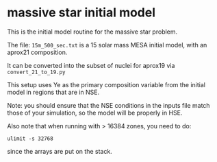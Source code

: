# massive star initial model

This is the initial model routine for the massive star problem.

The file: `15m_500_sec.txt` is a 15 solar mass MESA initial model, with
an aprox21 composition.

It can be converted into the subset of nuclei for aprox19 via
`convert_21_to_19.py`

This setup uses Ye as the primary composition variable from the initial
model in regions that are in NSE.

Note: you should ensure that the NSE conditions in the inputs file match
those of your simulation, so the model will be properly in HSE.

Also note that when running with > 16384 zones, you need to do:

```
ulimit -s 32768
```

since the arrays are put on the stack.
